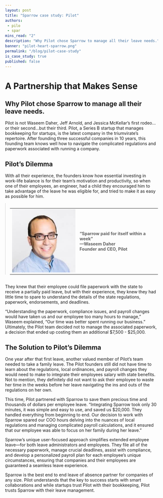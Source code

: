 ```yaml
---
layout: post
title: "Sparrow case study: Pilot"
authors:
 - pilo
 - spar
mins_read: "2"
description: "Why Pilot chose Sparrow to manage all their leave needs."
banner: "pilot-heart-sparrow.png"
permalink: "/blog/pilot-case-study"
is_case_study: true
published: false
---
```


# A Partnership that Makes Sense
## Why Pilot chose Sparrow to manage all their leave needs.

Pilot is not Waseem Daher, Jeff Arnold, and Jessica McKellar’s first rodeo…or their second…but their third. Pilot, a Series B startup that manages bookkeeping for startups, is the latest company in the triumvirate’s repertoire. After founding three successful companies in 10 years, this founding team knows well how to navigate the complicated regulations and paperwork associated with running a company.


## Pilot’s Dilemma

With all their experience, the founders know how essential investing in work-life balance is for  their team’s motivation and productivity, so when one of their employees, an engineer, had a child they encouraged him to take advantage of the leave he was eligible for, and tried to make it as easy as possible for him.

<blockquote style="margin:auto;"><b><br />
<table style="margin:auto;"><tr>
<td>
<div class="blog-post-author">
<img class="top" src="/assets/images/faces/waseem.jpg">
</div>
</td>
<td>
“Sparrow paid for itself within a week”<br />
—Waseem Daher<br />
Founder and CEO, Pilot<br />
</td>
</tr></table>
</b></blockquote><br />

They knew that their employee could file paperwork with the state to receive a partially paid leave, but with their experience, they knew they had little time to spare to understand the  details of the state regulations, paperwork, endorsements, and deadlines.

“Understanding the paperwork, compliance issues, and payroll changes would have taken us and our employee too many hours to manage,” Waseem explained, “Our time was better spent running our business.” Ultimately, the Pilot team decided not to manage the associated paperwork, a decision that ended up costing them an additional $7,500 - $25,000.

## The Solution to Pilot’s Dilemma

One year after that first leave, another valued member of Pilot’s team needed to take a family leave. The Pilot founders still did not have time to learn about the regulations, local ordinances, and payroll changes they would need to make to integrate their employees salary with state benefits. Not to mention, they definitely did not want to ask their employee to waste her time in the weeks before her leave navigating the ins and outs of the regulations on her own.

This time, Pilot partnered with Sparrow to save them precious time and thousands of dollars per employee leave. “Integrating Sparrow took only 30 minutes, it was simple and easy to use, and saved us $20,000. They handled everything from beginning to end. Our decision to work with Sparrow spared our COO hours delving into the nuances of local regulations and managing complicated payroll calculations, and it ensured that our employee was able to focus on her family during her leave.”

Sparrow’s unique user-focused approach simplifies extended employee leave—for both leave administrators and employees. They file all of the necessary paperwork, manage crucial deadlines, assist with compliance, and develop a personalized payroll plan for each employee’s unique circumstances, ensuring that companies and their employees are guaranteed a seamless leave experience.

Sparrow is the best end to end leave of absence partner for companies of any size. Pilot understands that the key to success starts with smart collaborations and while startups trust Pilot with their bookkeeping, Pilot trusts Sparrow with their leave management.
